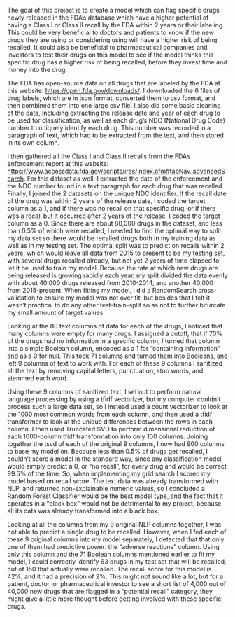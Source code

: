 The goal of this project is to create a model which can flag specific drugs newly released in the FDA’s database which have a higher potential of having a Class I or Class II recall by the FDA within 2 years or their labeling.  This could be very beneficial to doctors and patients to know if the new drugs they are using or considering using will have a higher risk of being recalled.  It could also be beneficial to pharmaceutical companies and investors to test their drugs on this model to see if the model thinks this specific drug has a higher risk of being recalled, before they invest time and money into the drug. 

The FDA has open-source data on all drugs that are labeled by the FDA at this website:  https://open.fda.gov/downloads/.  I downloaded the 6 files of drug labels, which are in json format, converted them to csv format, and then combined them into one large csv file.  I also did some basic cleaning of the data, including extracting the release date and year of each drug to be used for classification, as well as each drug’s NDC (National Drug Code) number to uniquely identify each drug.  This number was recorded in a paragraph of text, which had to be extracted from the text, and then stored in its own column.

I then gathered all the Class I and Class II recalls from the FDA’s enforcement report at this website: https://www.accessdata.fda.gov/scripts/ires/index.cfm#tabNav_advancedSearch.  For this dataset as well, I extracted the date of the enforcement and the NDC number found in a text paragraph for each drug that was recalled.  Finally, I joined the 2 datasets on the unique NDC identifier.  If the recall date of the drug was within 2 years of the release date, I coded the target column as a 1, and if there was no recall on that specific drug, or if there was a recall but it occurred after 2 years of the release, I coded the target column as a 0.  Since there are about 80,000 drugs in the dataset, and less than 0.5% of which were recalled, I needed to find the optimal way to split my data set so there would be recalled drugs both in my training data as well as in my testing set.  The optimal split was to predict on recalls within 2 years, which would leave all data from 2015 to present to be my testing set, with several drugs recalled already, but not yet 2 years of time elapsed to let it be used to train my model. Because the rate at which new drugs are being released is growing rapidly each year, my split divided the data evenly with about 40,000 drugs released from 2010-2014, and another 40,000 from 2015-present.  When fitting my model, I did a RandomSearch cross-validation to ensure my model was not over fit, but besides that I felt it wasn’t practical to do any other test-train-split so as not to further bifurcate my small amount of target values.

Looking at the 80 text columns of data for each of the drugs, I noticed that many columns were empty for many drugs.  I assigned a cutoff, that if 70% of the drugs had no information in a specific column, I turned that column into a simple Boolean column, encoded as a 1 for “containing information” and as a 0 for null.  This took 71 columns and turned them into Booleans, and left 9 columns of text to work with.  For each of these 9 columns I sanitized all the text by removing capital letters, punctuation, stop words, and stemmed each word.  

Using these 9 columns of sanitized text, I set out to perform natural language processing by using a tfidf vectorizer, but my computer couldn’t process such a large data set, so I instead used a count vectorizer to look at the 1000 most common words from each column, and then used a tfidf transformer to look at the unique differences between the rows in each column.  I then used Truncated SVD to perform dimensional reduction of each 1000-column tfidf transformation into only 100 columns.  Joining together the tsvd of each of the original 9 columns, I now had 900 columns to base my model on.
Because less than 0.5% of drugs get recalled, I couldn’t score a model in the standard way, since any classification model would simply predict a 0, or “no recall”, for every drug and would be correct 99.5% of the time.  So, when implementing my grid search I scored my model based on recall score.  The text data was already transformed with NLP, and returned non-explainable numeric values, so I concluded a Random Forest Classifier would be the best model type, and the fact that it operates in a “black box” would not be detrimental to my project, because all its data was already transformed into a black box.  

Looking at all the columns from my 9 original NLP columns together, I was not able to predict a single drug to be recalled.  However, when I fed each of these 9 original columns into my model separately, I detected that that only one of them had predictive power:  the “adverse reactions” column.  Using only this column and the 71 Boolean columns mentioned earlier to fit my model, I could correctly identify 63 drugs in my test set that will be recalled, out of 150 that actually were recalled.  The recall score for this model is 42%, and it had a precision of 2%.  This might not sound like a lot, but for a patient, doctor, or pharmaceutical investor to see a short list of 4,000 out of 40,000 new drugs that are flagged in a “potential recall” category, they might give a little more thought before getting involved with these specific drugs.
